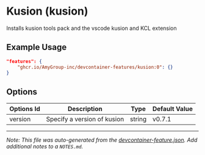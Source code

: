 
# Kusion (kusion)

Installs kusion tools pack and the vscode kusion and KCL extension

## Example Usage

```json
"features": {
    "ghcr.io/AmyGroup-inc/devcontainer-features/kusion:0": {}
}
```

## Options

| Options Id | Description | Type | Default Value |
|-----|-----|-----|-----|
| version | Specify a version of kusion | string | v0.7.1 |



---

_Note: This file was auto-generated from the [devcontainer-feature.json](https://github.com/AmyGroup-inc/devcontainer-features/blob/main/src/kusion/devcontainer-feature.json).  Add additional notes to a `NOTES.md`._
